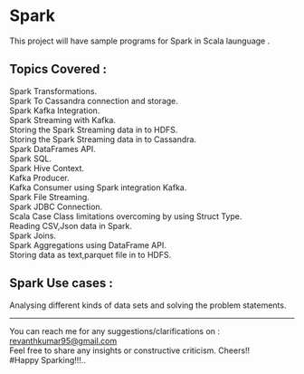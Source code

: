 # Spark
This project will have sample programs for Spark in Scala launguage .

Topics Covered :     
----------------
Spark Transformations.   
Spark To Cassandra connection and storage.      
Spark Kafka Integration.       
Spark Streaming with Kafka.     
Storing the Spark Streaming data in to HDFS.      
Storing the Spark Streaming data in to Cassandra.       
Spark DataFrames API.     
Spark SQL.      
Spark Hive Context.     
Kafka Producer.     
Kafka Consumer using Spark integration Kafka.     
Spark File Streaming.     
Spark JDBC Connection.      
Scala Case Class limitations overcoming by using Struct Type.     
Reading CSV,Json data in Spark.     
Spark Joins.      
Spark Aggregations using DataFrame API.     
Storing data as text,parquet file in to HDFS. 

Spark Use cases :
----------------
Analysing different kinds of data sets and solving the problem statements.  


-----------------------------------------------------------------------------------------------------------------------------

You can reach me for any suggestions/clarifications on  : revanthkumar95@gmail.com                                              
Feel free to share any insights or constructive criticism. Cheers!!                                                           
#Happy Sparking!!!..  


